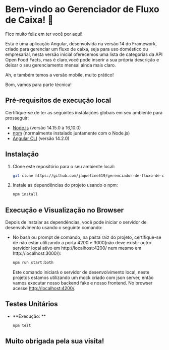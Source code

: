 # Bem-vindo ao Gerenciador de Fluxo de Caixa! 🌟

Fico muito feliz em ter você por aqui!

Esta é uma aplicação Angular, desenvolvida na versão 14 do Framework, criado para gerenciar um fluxo de caixa, seja para uso doméstico ou empresarial, nesta versão inicial oferecemos uma lista de categorias da API Open Food Facts, mas é claro,você pode inserir a sua própria descrição e deixar o seu gerenciamento mensal ainda mais claro.

Ah, e também temos a versão mobile, muito prático!

Bom, vamos para parte técnica!

## Pré-requisitos de execução local

Certifique-se de ter as seguintes instalações globais em seu ambiente para prosseguir:

- [Node.js](https://nodejs.org/) (versão 14.15.0 à 16,10.0)
- [npm](https://www.npmjs.com/) (normalmente instalado juntamente com o Node.js)
- [Angular CLI](https://angular.io/cli) (versão 14.2.0)

## Instalação

1. Clone este repositório para o seu ambiente local:

    ```bash
    git clone https://github.com/jaqueline519/gerenciador-de-fluxo-de-caixa.git
    ```

2. Instale as dependências do projeto usando o npm:

    ```bash
    npm install
    ```

## Execução e Visualização no Browser

Depois de instalar as dependências, você pode iniciar o servidor de desenvolvimento usando o seguinte comando:

- No bash ou prompt de comando, na pasta raiz do projeto, certifique-se de não estar utilizando a porta 4200 e 3000(não deve existir outro servidor local ativo em http://localhost:4200/ nem mesmo em http://localhost:3000/):

    ```bash
    npm run start:both
    ```

    Este comando iniciará o servidor de desenvolvimento local, neste projetos estamos utilizando um mock criado com json server, então vamos executar nosso backend fake e nosso frontend.
    No browser acesse [http://localhost:4200/](http://localhost:4200/).

## Testes Unitários

- **Execução: **

    ```bash
    npm test
    ```
## Muito obrigada pela sua visita!

